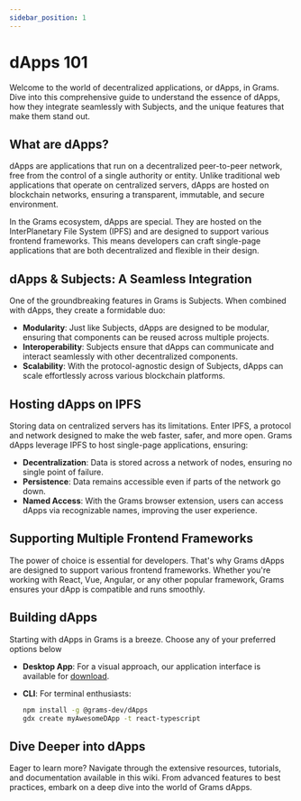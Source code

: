 ```yaml
---
sidebar_position: 1
---
```


# dApps 101

Welcome to the world of decentralized applications, or dApps, in Grams. Dive into this comprehensive guide to understand the essence of dApps, how they integrate seamlessly with Subjects, and the unique features that make them stand out.

## What are dApps?

dApps are applications that run on a decentralized peer-to-peer network, free from the control of a single authority or entity. Unlike traditional web applications that operate on centralized servers, dApps are hosted on blockchain networks, ensuring a transparent, immutable, and secure environment.

In the Grams ecosystem, dApps are special. They are hosted on the InterPlanetary File System (IPFS) and are designed to support various frontend frameworks. This means developers can craft single-page applications that are both decentralized and flexible in their design.

## dApps & Subjects: A Seamless Integration

One of the groundbreaking features in Grams is Subjects. When combined with dApps, they create a formidable duo:

- **Modularity**: Just like Subjects, dApps are designed to be modular, ensuring that components can be reused across multiple projects.
- **Interoperability**: Subjects ensure that dApps can communicate and interact seamlessly with other decentralized components.
- **Scalability**: With the protocol-agnostic design of Subjects, dApps can scale effortlessly across various blockchain platforms.

## Hosting dApps on IPFS

Storing data on centralized servers has its limitations. Enter IPFS, a protocol and network designed to make the web faster, safer, and more open. Grams dApps leverage IPFS to host single-page applications, ensuring:

- **Decentralization**: Data is stored across a network of nodes, ensuring no single point of failure.
- **Persistence**: Data remains accessible even if parts of the network go down.
- **Named Access**: With the Grams browser extension, users can access dApps via recognizable names, improving the user experience.

## Supporting Multiple Frontend Frameworks

The power of choice is essential for developers. That's why Grams dApps are designed to support various frontend frameworks. Whether you're working with React, Vue, Angular, or any other popular framework, Grams ensures your dApp is compatible and runs smoothly.

## Building dApps

Starting with dApps in Grams is a breeze. Choose any of your preferred options below

- **Desktop App**: For a visual approach, our application interface is available for [download](https://grams.dev/download/).

- **CLI**: For terminal enthusiasts:
   ```bash
   npm install -g @grams-dev/dApps
   gdx create myAwesomeDApp -t react-typescript
   ```

## Dive Deeper into dApps

Eager to learn more? Navigate through the extensive resources, tutorials, and documentation available in this wiki. From advanced features to best practices, embark on a deep dive into the world of Grams dApps.